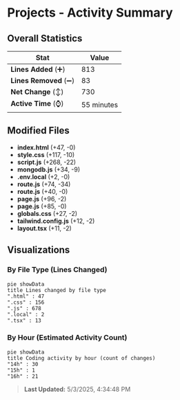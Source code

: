# Projects - Activity Summary 

## Overall Statistics

| Stat                   | Value                                                             |
| ---------------------- | ----------------------------------------------------------------- |
| **Lines Added** (➕)   | 813                                          |
| **Lines Removed** (➖) | 83                                        |
| **Net Change** (↕)    | 730                |
| **Active Time** (⌚)   | 55 minutes |


## Modified Files
- **index.html** (+47, -0)
- **style.css** (+117, -10)
- **script.js** (+268, -22)
- **mongodb.js** (+34, -9)
- **.env.local** (+2, -0)
- **route.js** (+74, -34)
- **route.js** (+40, -0)
- **page.js** (+96, -2)
- **page.js** (+85, -0)
- **globals.css** (+27, -2)
- **tailwind.config.js** (+12, -2)
- **layout.tsx** (+11, -2)

## Visualizations

### By File Type (Lines Changed)

```mermaid
pie showData
title Lines changed by file type
".html" : 47
".css" : 156
".js" : 678
".local" : 2
".tsx" : 13
```

### By Hour (Estimated Activity Count)

```mermaid
pie showData
title Coding activity by hour (count of changes)
"14h" : 30
"15h" : 1
"16h" : 21
```


> **Last Updated:** 5/3/2025, 4:34:48 PM